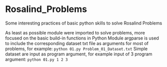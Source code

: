 # Rosalind_Problems
Some interesting practices of basic python skills to solve Rosalind Problems

As least as possible module were imported to solve problems, more focused on the basic build-in functions in Python
Module argparse is used to include the corresponding dataset txt file as arguments for most of problems, for example:
```python 01.py Problem_01_Dataset.txt```
Simple dataset are input as program argument, for example input of 3 program argument:
```python 01.py 1 2 3```
